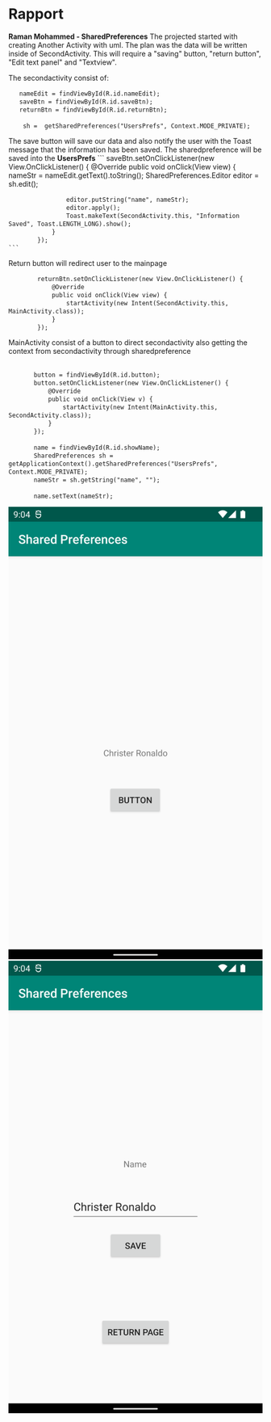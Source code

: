 
# Rapport

**Raman Mohammed - SharedPreferences**
The  projected started with creating Another Activity with uml. The plan was the data will be written inside of SecondActivity.
This will require  a "saving" button, "return  button", "Edit text panel" and  "Textview".

The secondactivity consist of:

```
   nameEdit = findViewById(R.id.nameEdit);
   saveBtn = findViewById(R.id.saveBtn);
   returnBtn = findViewById(R.id.returnBtn);

    sh =  getSharedPreferences("UsersPrefs", Context.MODE_PRIVATE);
```

The save button will save  our data and also notify the user with the Toast message that the information has been saved.
The sharedpreference will be saved into the **UsersPrefs**
    ```
       saveBtn.setOnClickListener(new View.OnClickListener() {
       @Override
       public void onClick(View view) {
                    nameStr = nameEdit.getText().toString();
                    SharedPreferences.Editor editor = sh.edit();

                    editor.putString("name", nameStr);
                    editor.apply();
                    Toast.makeText(SecondActivity.this, "Information Saved", Toast.LENGTH_LONG).show();
                }
            });
    ```
 Return button will redirect user to the mainpage
```
        returnBtn.setOnClickListener(new View.OnClickListener() {
            @Override
            public void onClick(View view) {
                startActivity(new Intent(SecondActivity.this, MainActivity.class));
            }
        });
```

MainActivity consist of a  button  to direct secondactivity also  getting the context from secondactivity through sharedpreference


 ```

        button = findViewById(R.id.button);
        button.setOnClickListener(new View.OnClickListener() {
            @Override
            public void onClick(View v) {
                startActivity(new Intent(MainActivity.this, SecondActivity.class));
            }
        });

        name = findViewById(R.id.showName);
        SharedPreferences sh = getApplicationContext().getSharedPreferences("UsersPrefs", Context.MODE_PRIVATE);
        nameStr = sh.getString("name", "");

        name.setText(nameStr);
 ```



![](firstpage.png)
![](secondpage.png)
